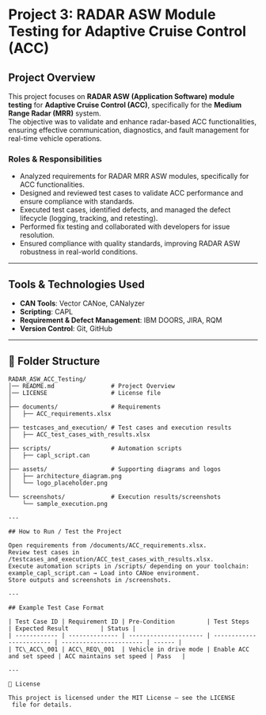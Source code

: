 # Project 3: RADAR ASW Module Testing for Adaptive Cruise Control (ACC)

## Project Overview
This project focuses on **RADAR ASW (Application Software) module testing** for **Adaptive Cruise Control (ACC)**, specifically for the **Medium Range Radar (MRR)** system.  
The objective was to validate and enhance radar-based ACC functionalities, ensuring effective communication, diagnostics, and fault management for real-time vehicle operations.

### Roles & Responsibilities
- Analyzed requirements for RADAR MRR ASW modules, specifically for ACC functionalities.
- Designed and reviewed test cases to validate ACC performance and ensure compliance with standards.
- Executed test cases, identified defects, and managed the defect lifecycle (logging, tracking, and retesting).
- Performed fix testing and collaborated with developers for issue resolution.
- Ensured compliance with quality standards, improving RADAR ASW robustness in real-world conditions.

---

## Tools & Technologies Used
- **CAN Tools**: Vector CANoe, CANalyzer   
- **Scripting**: CAPL
- **Requirement & Defect Management**: IBM DOORS, JIRA, RQM  
- **Version Control**: Git, GitHub  

---

## 📂 Folder Structure
```plaintext
RADAR_ASW_ACC_Testing/
│── README.md                # Project Overview
│── LICENSE                  # License file
│
├── documents/               # Requirements
│   ├── ACC_requirements.xlsx
│
├── testcases_and_execution/ # Test cases and execution results
│   ├── ACC_test_cases_with_results.xlsx
│
├── scripts/                 # Automation scripts
│   ├── capl_script.can
│
├── assets/                  # Supporting diagrams and logos
│   ├── architecture_diagram.png
│   └── logo_placeholder.png
│
└── screenshots/             # Execution results/screenshots
    └── sample_execution.png

---

## How to Run / Test the Project

Open requirements from /documents/ACC_requirements.xlsx.
Review test cases in /testcases_and_execution/ACC_test_cases_with_results.xlsx.
Execute automation scripts in /scripts/ depending on your toolchain:
example_capl_script.can → Load into CANoe environment.
Store outputs and screenshots in /screenshots.

---

## Example Test Case Format

| Test Case ID | Requirement ID | Pre-Condition         | Test Steps               | Expected Result         | Status |
| ------------ | -------------- | --------------------- | ------------------------ | ----------------------- | ------ |
| TC\_ACC\_001 | ACC\_REQ\_001  | Vehicle in drive mode | Enable ACC and set speed | ACC maintains set speed | Pass   |

---

📜 License

This project is licensed under the MIT License – see the LICENSE
 file for details.